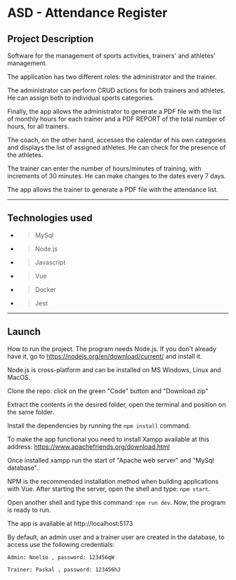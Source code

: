 # ASD - Attendance Register

## Project Description
  Software for the management of sports activities, trainers' and athletes' management.
  
  The application has two different roles: the administrator and the trainer.

  The administrator can perform CRUD actions for both trainers and athletes. He can assign both to individual sports categories.

  Finally, the app allows the administrator to generate a PDF file with the list of monthly hours for each trainer and a PDF REPORT of the total number of hours, for all   trainers.

  The coach, on the other hand, accesses the calendar of his own categories and displays the list of assigned athletes. He can check for the presence of the athletes. 

  The trainer can enter the number of hours/minutes of training, with increments of 30 minutes. He can make changes to the dates every 7 days.

   The app allows the trainer to generate a PDF file with the attendance list.

---
## Technologies used
* > MySql 
* > Node.js 
* > Javascript 
* > Vue
* > Docker
* > Jest
---

## Launch
How to run the project.
The program needs Node.js. If you don't already have it, go to https://nodejs.org/en/download/current/ and install it. 

Node.js is cross-platform and can be installed on MS Windows, Linux and MacOS.

Clone the repo: click on the green "Code" button and "Download zip"

Extract the contents in the desired folder, open the terminal and position on the same folder.

Install the dependencies by running the `npm install` command.

To make the app functional you need to install Xampp available at this address: https://www.apachefriends.org/download.html

Once installed xampp run the start of "Apache web server" and "MySql database".

NPM is the recommended installation method when building applications with Vue. 
After starting the server, open the shell and type: `npm start`.


Open another shell and type this command: `npm run dev`.
Now, the program is ready to run. 

The app is available at http://localhost:5173

By default, an admin user and a trainer user are created in the database, to access use the following credentials:

`Admin: Noelio , password: 123456qW`

`Trainer: Paskal , password: 123456hJ`